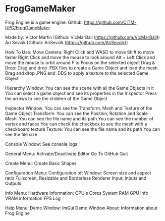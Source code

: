 # FrogGameMaker

Frog Engine is a game engine: 
    Github: https://github.com/CITM-UPC/FrogGameMaker

Made by: 
    Victor Martin (Github: VicMarBall (https://github.com/VicMarBall))
    Ari Sevcik (Github: AriSevcik (https://github.com/AriSevcik))

How To Use: 
    Move Camera: 
        Right Click and WASD to move
        Shift to move faster
        Right Click and move the mouse to look around
        Alt + Left Click and move the mouse to orbit around
        F to Focus on the selected object
    Drag & Drop: 
        Drag and drop .FBX files to create a Game Object and load the mesh
        Drag and drop .PNG and .DDS to apply a texture to the selected Game Object

Hierarchy Window: 
    You can see the scene with all the Game Objects in it
    You can select a game object and see its properties in the Inspector
    Press the arrows to see the children of the Game Object

Inspector Window: 
    You can see the Transform, Mesh and Texture of the Game Object
    Transform: 
        You can see the Position, Rotation and Scale
    Mesh: 
        You can see the file name and its path
        You can see the number of vertex and faces
        You can check the checkbox to see the mesh with a checkboard texture
    Texture: 
        You can see the file name and its path
        You can see the file size

Console Window:
    See console logs

General Menu: 
    Activate/Deactivate Editor
    Go To GitHub
    Quit

Create Menu: 
    Create Basic Shapes

Configuration Menu: 
    Configuration of:
    Window: 
        Screen size and aspect ratio
        Fullscreen, Resizable and Borderless
    Renderer
    Input:
        Inputs and Outputs

Info Menu: 
    Hardware Information: 
        CPU's Cores
        System RAM
        GPU info
        VRAM information
    FPS Log

Help Menu: 
    Demo Window: ImGui Demo Window
    About: 
        Information about Frog Engine
